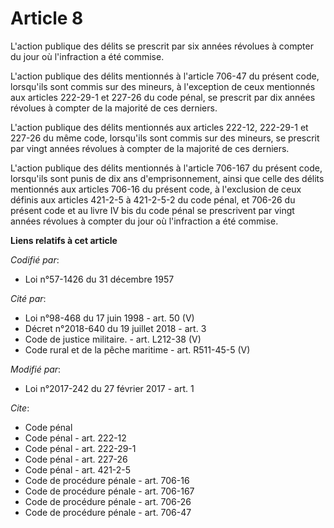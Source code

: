 # Article 8

L'action publique des délits se prescrit par six années révolues à compter du jour où l'infraction a été commise. 

L'action publique des délits mentionnés à l'article 706-47 du présent code, lorsqu'ils sont commis sur des mineurs, à
l'exception de ceux mentionnés aux articles 222-29-1 et 227-26 du code pénal, se prescrit par dix années révolues à compter
de la majorité de ces derniers. 

L'action publique des délits mentionnés aux articles 222-12, 222-29-1 et 227-26 du même code, lorsqu'ils sont commis sur des
mineurs, se prescrit par vingt années révolues à compter de la majorité de ces derniers. 

L'action publique des délits mentionnés à l'article 706-167 du présent code, lorsqu'ils sont punis de dix ans
d'emprisonnement, ainsi que celle des délits mentionnés aux articles 706-16 du présent code, à l'exclusion de ceux définis
aux articles 421-2-5 à 421-2-5-2 du code pénal, et 706-26 du présent code et au livre IV bis du code pénal se prescrivent par
vingt années révolues à compter du jour où l'infraction a été commise.

**Liens relatifs à cet article**

_Codifié par_:

  - Loi n°57-1426 du 31 décembre 1957

_Cité par_:

  - Loi n°98-468 du 17 juin 1998 - art. 50 (V)
  - Décret n°2018-640 du 19 juillet 2018 - art. 3
  - Code de justice militaire. - art. L212-38 (V)
  - Code rural et de la pêche maritime - art. R511-45-5 (V)

_Modifié par_:

  - Loi n°2017-242 du 27 février 2017 - art. 1

_Cite_:

  - Code pénal
  - Code pénal - art. 222-12
  - Code pénal - art. 222-29-1
  - Code pénal - art. 227-26
  - Code pénal - art. 421-2-5
  - Code de procédure pénale - art. 706-16
  - Code de procédure pénale - art. 706-167
  - Code de procédure pénale - art. 706-26
  - Code de procédure pénale - art. 706-47
